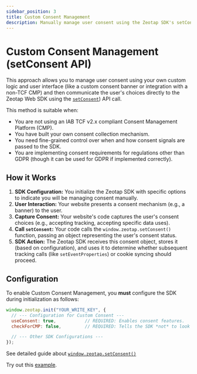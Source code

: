 ```yaml
---
sidebar_position: 3
title: Custom Consent Management
description: Manually manage user consent using the Zeotap SDK's setConsent API when not using a TCFv2 CMP.
---
```


# Custom Consent Management (setConsent API)

This approach allows you to manage user consent using your own custom logic and user interface (like a custom consent banner or integration with a non-TCF CMP) and then communicate the user's choices directly to the Zeotap Web SDK using the [`setConsent`](../APIReference/setConsent)) API call.

This method is suitable when:

*   You are not using an IAB TCF v2.x compliant Consent Management Platform (CMP).
*   You have built your own consent collection mechanism.
*   You need fine-grained control over when and how consent signals are passed to the SDK.
*   You are implementing consent requirements for regulations other than GDPR (though it can be used for GDPR if implemented correctly).

## How it Works

1.  **SDK Configuration:** You initialize the Zeotap SDK with specific options to indicate you will be managing consent manually.
2.  **User Interaction:** Your website presents a consent mechanism (e.g., a banner) to the user.
3.  **Capture Consent:** Your website's code captures the user's consent choices (e.g., accepting tracking, accepting specific data uses).
4.  **Call `setConsent`:** Your code calls the `window.zeotap.setConsent()` function, passing an object representing the user's consent status.
5.  **SDK Action:** The Zeotap SDK receives this consent object, stores it (based on configuration), and uses it to determine whether subsequent tracking calls (like `setEventProperties`) or cookie syncing should proceed.

## Configuration

To enable Custom Consent Management, you **must** configure the SDK during initialization as follows:

```javascript title="SDK Initialization for Custom Consent"
window.zeotap.init("YOUR_WRITE_KEY", {
  // --- Configuration for Custom Consent ---
  useConsent: true,           // REQUIRED: Enables consent features.
  checkForCMP: false,         // REQUIRED: Tells the SDK *not* to look for a TCF CMP API.

  // --- Other SDK Configurations ---
});
```

See detailed guide about [```window.zeotap.setConsent()```](../APIReference/setConsent)

Try out this <a href="https://github.com/rishabh-zeo/zeotap-web-sdk-docs/tree/master/my-docs/static/examples/consent/customConsent" target="_blank">example</a>. 


